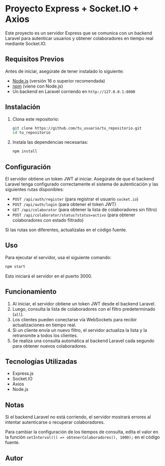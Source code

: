 # Proyecto Express + Socket.IO + Axios

Este proyecto es un servidor Express que se comunica con un backend Laravel para autenticar usuarios y obtener colaboradores en tiempo real mediante Socket.IO.

## Requisitos Previos

Antes de iniciar, asegúrate de tener instalado lo siguiente:

- [Node.js](https://nodejs.org/) (versión 16 o superior recomendada)
- [npm](https://www.npmjs.com/) (viene con Node.js)
- Un backend en Laravel corriendo en `http://127.0.0.1:8000`

## Instalación

1. Clona este repositorio:
   ```sh
   git clone https://github.com/tu_usuario/tu_repositorio.git
   cd tu_repositorio
   ```

2. Instala las dependencias necesarias:
   ```sh
   npm install
   ```

## Configuración

El servidor obtiene un token JWT al iniciar. Asegúrate de que el backend Laravel tenga configurado correctamente el sistema de autenticación y las siguientes rutas disponibles:

- `POST /api/auth/register` (para registrar el usuario `socket.io`)
- `POST /api/auth/login` (para obtener el token JWT)
- `GET /api/colaborator` (para obtener la lista de colaboradores sin filtro)
- `POST /api/colaborator/status?status=activo` (para obtener colaboradores con estado filtrado)

Si las rutas son diferentes, actualízalas en el código fuente.

## Uso

Para ejecutar el servidor, usa el siguiente comando:

```sh
npm start
```

Esto iniciará el servidor en el puerto 3000.

## Funcionamiento

1. Al iniciar, el servidor obtiene un token JWT desde el backend Laravel.
2. Luego, consulta la lista de colaboradores con el filtro predeterminado (`all`).
3. Los clientes pueden conectarse vía WebSockets para recibir actualizaciones en tiempo real.
4. Si un cliente envía un nuevo filtro, el servidor actualiza la lista y la retransmite a todos los clientes.
5. Se realiza una consulta automática al backend Laravel cada segundo para obtener nuevos colaboradores.

## Tecnologías Utilizadas

- Express.js
- Socket.IO
- Axios
- Node.js

## Notas

Si el backend Laravel no está corriendo, el servidor mostrará errores al intentar autenticarse o recuperar colaboradores.

Para cambiar la configuración de los tiempos de consulta, edita el valor en la función `setInterval(() => obtenerColaboradores(), 1000);` en el código fuente.

## Autor
